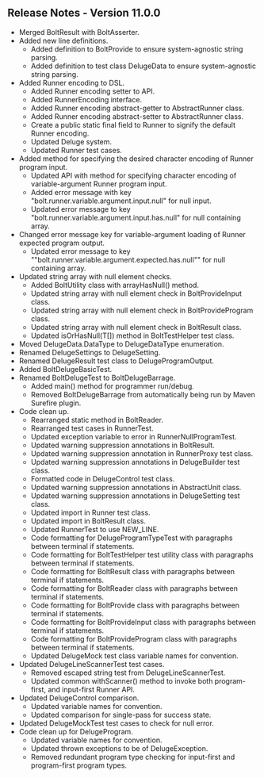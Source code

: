 ## Release Notes - Version 11.0.0

* Merged BoltResult with BoltAsserter.
* Added new line definitions.
    *  Added definition to BoltProvide to ensure system-agnostic string parsing.
    *  Added definition to test class DelugeData to ensure system-agnostic string parsing.
* Added Runner encoding to DSL.
    * Added Runner encoding setter to API.
    * Added RunnerEncoding interface.
    * Added Runner encoding abstract-getter to AbstractRunner class.
    * Added Runner encoding abstract-setter to AbstractRunner class.
    * Create a public static final field to Runner to signify the default Runner encoding.
    * Updated Deluge system.
    * Updated Runner test cases.
* Added method for specifying the desired character encoding of Runner program input.
    * Updated API with method for specifying character encoding of variable-argument Runner program input.
    * Added error message with key "bolt.runner.variable.argument.input.null" for null input.
    * Updated error message to key "bolt.runner.variable.argument.input.has.null" for null containing array.
* Changed error message key for variable-argument loading of Runner expected program output.
    * Updated error message to key ""bolt.runner.variable.argument.expected.has.null"" for null containing array.
* Updated string array with null element checks.
    * Added BoltUtility class with arrayHasNull() method.
    * Updated string array with null element check in BoltProvideInput class.
    * Updated string array with null element check in BoltProvideProgram class.
    * Updated string array with null element check in BoltResult class.
    * Updated isOrHasNull(T[]) method in BoltTestHelper test class.
* Moved DelugeData.DataType to DelugeDataType enumeration.
* Renamed DelugeSettings to DelugeSetting.
* Renamed DelugeResult test class to DelugeProgramOutput.
* Added BoltDelugeBasicTest.
* Renamed BoltDelugeTest to BoltDelugeBarrage.
    * Added main() method for programmer run/debug.
    * Removed BoltDelugeBarrage from automatically being run by Maven Surefire plugin.
* Code clean up.
    * Rearranged static method in BoltReader.
    * Rearranged test cases in RunnerTest.
    * Updated exception variable to error in RunnerNullProgramTest.
    * Updated warning suppression annotations in BoltResult.
    * Updated warning suppression annotation in RunnerProxy test class.
    * Updated warning suppression annotations in DelugeBuilder test class.
    * Formatted code in DelugeControl test class.
    * Updated warning suppression annotations in AbstractUnit class.
    * Updated warning suppression annotations in DelugeSetting test class.
    * Updated import in Runner test class.
    * Updated import in BoltResult class.
    * Updated RunnerTest to use NEW_LINE.
    * Code formatting for DelugeProgramTypeTest with paragraphs between terminal if statements.
    * Code formatting for BoltTestHelper test utility class with paragraphs between terminal if statements.
    * Code formatting for BoltResult class with paragraphs between terminal if statements.
    * Code formatting for BoltReader class with paragraphs between terminal if statements.
    * Code formatting for BoltProvide class with paragraphs between terminal if statements.
    * Code formatting for BoltProvideInput class with paragraphs between terminal if statements.
    * Code formatting for BoltProvideProgram class with paragraphs between terminal if statements.
    * Updated DelugeMock test class variable names for convention.
* Updated DelugeLineScannerTest test cases.
    * Removed escaped string test from DelugeLineScannerTest.
    * Updated common withScanner() method to invoke both program-first, and input-first Runner API.
* Updated DelugeControl comparison.
    * Updated variable names for convention.
    * Updated comparison for single-pass for success state.
* Updated DelugeMockTest test cases to check for null error.
* Code clean up for DelugeProgram.
    * Updated variable names for convention.
    * Updated thrown exceptions to be of DelugeException.
    * Removed redundant program type checking for input-first and program-first program types.
